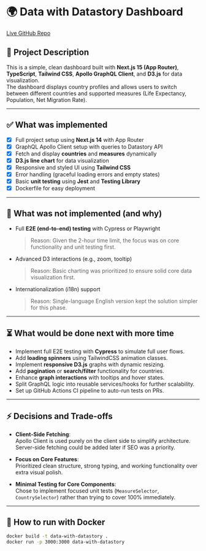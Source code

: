 # 🌍 Data with Datastory Dashboard

[Live GitHub Repo](https://github.com/zimejin07/data-with-datastory)

## 📜 Project Description

This is a simple, clean dashboard built with **Next.js 15 (App Router)**, **TypeScript**, **Tailwind CSS**, **Apollo GraphQL Client**, and **D3.js** for data visualization.  
The dashboard displays country profiles and allows users to switch between different countries and supported measures (Life Expectancy, Population, Net Migration Rate).

---

## ✅ What was implemented

- [x] Full project setup using **Next.js 14** with App Router
- [x] GraphQL Apollo Client setup with queries to Datastory API
- [x] Fetch and display **countries** and **measures** dynamically
- [x] **D3.js line chart** for data visualization
- [x] Responsive and styled UI using **Tailwind CSS**
- [x] Error handling (graceful loading errors and empty states)
- [x] Basic **unit testing** using **Jest** and **Testing Library**
- [x] Dockerfile for easy deployment

---

## 🚫 What was not implemented (and why)

- Full **E2E (end-to-end) testing** with Cypress or Playwright
  > Reason: Given the 2-hour time limit, the focus was on core functionality and unit testing first.

- Advanced D3 interactions (e.g., zoom, tooltip)
  > Reason: Basic charting was prioritized to ensure solid core data visualization first.

- Internationalization (i18n) support
  > Reason: Single-language English version kept the solution simpler for this phase.

---

## ⏳ What would be done next with more time

- Implement full E2E testing with **Cypress** to simulate full user flows.
- Add **loading spinners** using TailwindCSS animation classes.
- Implement **responsive D3.js** graphs with dynamic resizing.
- Add **pagination** or **search/filter** functionality for countries.
- Enhance **graph interactions** with tooltips and hover states.
- Split GraphQL logic into reusable services/hooks for further scalability.
- Set up GitHub Actions CI pipeline to auto-run tests on PRs.

---

## ⚡ Decisions and Trade-offs

- **Client-Side Fetching**:  
  Apollo Client is used purely on the client side to simplify architecture. Server-side fetching could be added later if SEO was a priority.

- **Focus on Core Features**:  
  Prioritized clean structure, strong typing, and working functionality over extra visual polish.

- **Minimal Testing for Core Components**:  
  Chose to implement focused unit tests (`MeasureSelector`, `CountrySelector`) rather than trying to cover 100% immediately.

---

## 🐳 How to run with Docker

```bash
docker build -t data-with-datastory .
docker run -p 3000:3000 data-with-datastory
